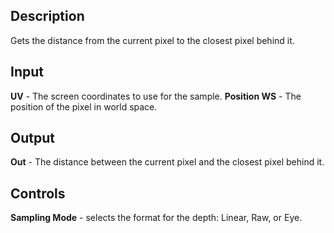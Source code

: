 ## Description
Gets the distance from the current pixel to the closest pixel behind it.

## Input
**UV** - The screen coordinates to use for the sample.
**Position WS** - The position of the pixel in world space.

## Output
**Out** - The distance between the current pixel and the closest pixel behind it.

## Controls
**Sampling Mode** - selects the format for the depth: Linear, Raw, or Eye.